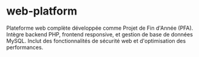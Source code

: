 # web-platform
Plateforme web complète développée comme Projet de Fin d'Année (PFA). Intègre backend PHP, frontend responsive, et gestion de base de données MySQL. Inclut des fonctionnalités de sécurité web et d'optimisation des performances.
